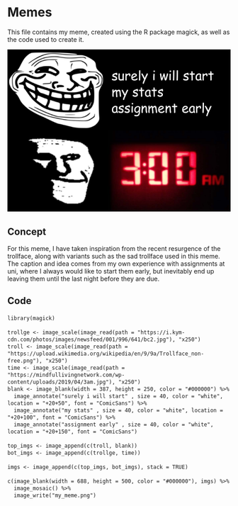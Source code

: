 # Memes

This file contains my meme, created using the R package magick, as well as the code used to create it.

![](my_meme.png)

## Concept

For this meme, I have taken inspiration from the recent resurgence of the trollface, along with variants such as the sad trollface
used in this meme. The caption and idea comes from my own experience with assignments at uni, where I always would like to start them early,
but inevitably end up leaving them until the last night before they are due.

## Code

```
library(magick)

trollge <- image_scale(image_read(path = "https://i.kym-cdn.com/photos/images/newsfeed/001/996/641/bc2.jpg"), "x250")
troll <- image_scale(image_read(path = "https://upload.wikimedia.org/wikipedia/en/9/9a/Trollface_non-free.png"), "x250")
time <- image_scale(image_read(path = "https://mindfullivingnetwork.com/wp-content/uploads/2019/04/3am.jpg"), "x250")
blank <- image_blank(width = 387, height = 250, color = "#000000") %>%
  image_annotate("surely i will start" , size = 40, color = "white", location = "+20+50", font = "ComicSans") %>%
  image_annotate("my stats" , size = 40, color = "white", location = "+20+100", font = "ComicSans") %>%
  image_annotate("assignment early" , size = 40, color = "white", location = "+20+150", font = "ComicSans")

top_imgs <- image_append(c(troll, blank))
bot_imgs <- image_append(c(trollge, time))

imgs <- image_append(c(top_imgs, bot_imgs), stack = TRUE)

c(image_blank(width = 688, height = 500, color = "#000000"), imgs) %>%
  image_mosaic() %>%
  image_write("my_meme.png")

```
